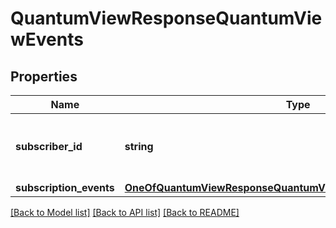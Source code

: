 # QuantumViewResponseQuantumViewEvents

## Properties
Name | Type | Description | Notes
------------ | ------------- | ------------- | -------------
**subscriber_id** | **string** | QV XOLT subscribers ID. It is the same as the User ID. | 
**subscription_events** | [**OneOfQuantumViewResponseQuantumViewEventsSubscriptionEvents**](OneOfQuantumViewResponseQuantumViewEventsSubscriptionEvents.md) |  | 

[[Back to Model list]](../../README.md#documentation-for-models) [[Back to API list]](../../README.md#documentation-for-api-endpoints) [[Back to README]](../../README.md)


